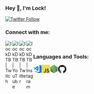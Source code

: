 ### Hey 👋, I'm Lock!

[![Twitter Follow](https://img.shields.io/twitter/follow/lockDTB?color=1DA1F2&logo=twitter&style=for-the-badge)](https://twitter.com/intent/follow?original_referer=https%3A%2F%2Fgithub.com%2FcodeSTACKr&screen_name=lockDTB)

### Connect with me:

[<img align="left" alt="lockDTB | Twitch" width="22px" src="https://cdn.jsdelivr.net/npm/simple-icons@v3/icons/twitch.svg" />][twitch]
[<img align="left" alt="lockDTB | YouTube" width="22px" src="https://cdn.jsdelivr.net/npm/simple-icons@v3/icons/youtube.svg" />][youtube]
[<img align="left" alt="lockDTB | Twitter" width="22px" src="https://cdn.jsdelivr.net/npm/simple-icons@v3/icons/twitter.svg" />][twitter]
[<img align="left" alt="lockDTB | Instagram" width="22px" src="https://cdn.jsdelivr.net/npm/simple-icons@v3/icons/instagram.svg" />][instagram]

<br />

### Languages and Tools:

[<img align="left" alt="Visual Studio Code" width="26px" src="https://raw.githubusercontent.com/github/explore/80688e429a7d4ef2fca1e82350fe8e3517d3494d/topics/visual-studio-code/visual-studio-code.png" />][webdevplaylist]
[<img align="left" alt="JavaScript" width="26px" src="https://raw.githubusercontent.com/github/explore/80688e429a7d4ef2fca1e82350fe8e3517d3494d/topics/javascript/javascript.png" />][webdevplaylist]
[<img align="left" alt="Node.js" width="26px" src="https://raw.githubusercontent.com/github/explore/80688e429a7d4ef2fca1e82350fe8e3517d3494d/topics/nodejs/nodejs.png" />][webdevplaylist]
[<img align="left" alt="GitHub" width="26px" src="https://raw.githubusercontent.com/github/explore/78df643247d429f6cc873026c0622819ad797942/topics/github/github.png" />][webdevplaylist]

<br />
<br />


</details>

[website]: https://lockDTB.com
[course]: http://vsCodeHero.com
[twitter]: https://twitter.com/LockDTB
[youtube]: https://www.youtube.com/channel/UC1ce0f6-IxvaiwwsmaBE0Bw
[instagram]: https://www.instagram.com/lockdtb/
[twitch]: https://www.twitch.tv/LockDTB
[webdevplaylist]: https://www.twitch.tv/LockDTB
[jsplaylist]: https://www.youtube.com/playlist?list=PLkwxH9e_vrALRJKu7wfXby3MKeflhTu6B
[cssplaylist]: https://www.youtube.com/playlist?list=PLkwxH9e_vrALSdvZuEh6gqQdmDoDIoqz4
[reactplaylist]: https://www.youtube.com/playlist?list=PLkwxH9e_vrAK4TdffpxKY3QGyHCpxFcQ0
